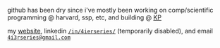 github has been dry since i've mostly been working on comp/scientific programming @ harvard, ssp, etc, and building @ <a href="https://www.kidogoproductions.com" target="_blank">KP</a>


my <a href="https://www.salmaj.dev" target="_blank">website</a>, linkedin <a href="https://www.linkedin.com/in/4ierseries/" target="_blank">`/in/4ierseries/`</a> (temporarily disabled), and email <a href="mailto:4i3rseries@gmail.com" target="_blank">`4i3rseries@gmail.com`</a>
